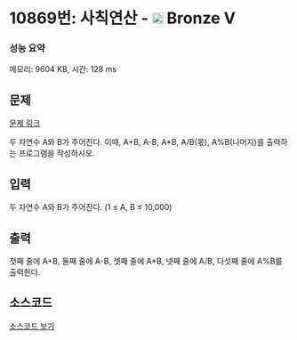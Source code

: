 # 10869번: 사칙연산 - <img src="https://static.solved.ac/tier_small/1.svg" style="height:20px" /> Bronze V

<!-- performance -->
### 성능 요약
메모리: 9604 KB, 시간: 128 ms
<!-- end -->

## 문제

[문제 링크](https://boj.kr/10869)


<p>두 자연수 A와 B가 주어진다. 이때, A+B, A-B, A*B, A/B(몫), A%B(나머지)를 출력하는 프로그램을 작성하시오.&nbsp;</p>



## 입력


<p>두 자연수 A와 B가 주어진다. (1 ≤ A,&nbsp;B ≤ 10,000)</p>



## 출력


<p>첫째 줄에 A+B, 둘째 줄에 A-B, 셋째 줄에 A*B, 넷째 줄에 A/B, 다섯째 줄에 A%B를 출력한다.</p>



## 소스코드

[소스코드 보기](사칙연산.js)